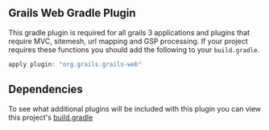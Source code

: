 ## Grails Web Gradle Plugin 

This gradle plugin is required for all grails 3 applications and plugins that require MVC, sitemesh, url mapping and GSP processing.  If your project requires these functions you should add the following to your `build.gradle`.

``` gradle
apply plugin: "org.grails.grails-web"
```

Dependencies
-----
To see what additional plugins will be included with this plugin you can view this project's [build.gradle](https://github.com/grails/grails-core/blob/master/grails-web/build.gradle)
